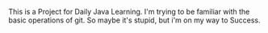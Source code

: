 This is a Project for Daily Java Learning.
I'm trying to be familiar with the basic operations of git.
So maybe it's stupid, but i'm on my way to Success.
